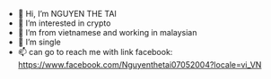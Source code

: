- 👋 Hi, I’m NGUYEN THE TAI
- 👀 I’m interested in crypto
- 🌱 I’m from vietnamese and working in malaysian
- 💞️ I’m single
- 📫 can go to reach me with link facebook: https://www.facebook.com/Nguyenthetai07052004?locale=vi_VN


<!---
thetai2004/thetai2004 is a ✨ special ✨ repository because its `README.md` (this file) appears on your GitHub profile.
You can click the Preview link to take a look at your changes.
--->
